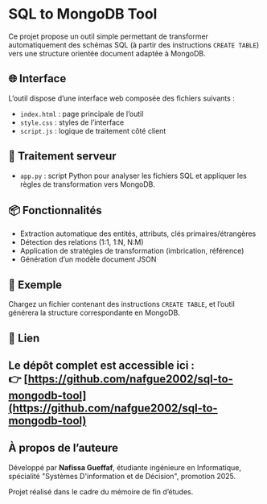 # SQL to MongoDB Tool

Ce projet propose un outil simple permettant de transformer automatiquement des schémas SQL (à partir des instructions `CREATE TABLE`) vers une structure orientée document adaptée à MongoDB.

## 🌐 Interface

L’outil dispose d’une interface web composée des fichiers suivants :
- `index.html` : page principale de l’outil
- `style.css` : styles de l’interface
- `script.js` : logique de traitement côté client

## 🐍 Traitement serveur

- `app.py` : script Python pour analyser les fichiers SQL et appliquer les règles de transformation vers MongoDB.

## 📦 Fonctionnalités

- Extraction automatique des entités, attributs, clés primaires/étrangères
- Détection des relations (1:1, 1:N, N:M)
- Application de stratégies de transformation (imbrication, référence)
- Génération d’un modèle document JSON

## 📁 Exemple

Chargez un fichier contenant des instructions `CREATE TABLE`, et l’outil générera la structure correspondante en MongoDB.

## 🔗 Lien

Le dépôt complet est accessible ici :  
👉 [https://github.com/nafgue2002/sql-to-mongodb-tool](https://github.com/nafgue2002/sql-to-mongodb-tool)
---

## À propos de l’auteure

Développé par **Nafissa Gueffaf**, étudiante ingénieure en Informatique, spécialité "Systèmes D'information et de Décision", promotion 2025.

Projet réalisé dans le cadre du mémoire de fin d’études.
